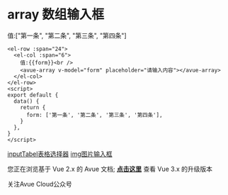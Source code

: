 array 数组输入框
===========

值:["第一条", "第二条", "第三条", "第四条"]

```vue
<el-row :span="24">
  <el-col :span="6">
    值:{{form}}<br />
    <avue-array v-model="form" placeholder="请输入内容"></avue-array>
  </el-col>
</el-row>
<script>
export default {
  data() {
    return {
      form: ['第一条', '第二条', '第三条', '第四条'],
    }
  },
}
</script>
```

[inputTabel表格选择器](https://v2.avuejs.com/component/input-table/) [img图片输入框](https://v2.avuejs.com/component/img/)

您正在浏览基于 Vue 2.x 的 Avue 文档; **[点击这里](https://avuejs.com/)** 查看 Vue 3.x 的升级版本

关注Avue Cloud公众号